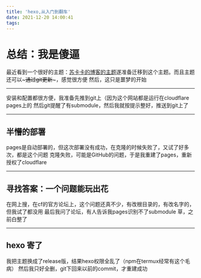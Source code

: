 ```yaml
---
title: 'hexo,从入门到翻车'
date: 2021-12-20 14:00:41
tags:
---
```

# 总结：我是傻逼
最近看到一个很好的主题：[苏卡卡的博客的主题](https://theme-suka.skk.moe/docs/)遂准备迁移到这个主题。而且主题还可以~~~通过git更新~~~，感觉很方便
然后，这只是噩梦的开始

---

安装和配置都很方便，我准备先推到git上（因为这个网站都是运行在cloudflare pages上的
然后git提醒了有submodule，然后我就按提示整好，推送到git上了

---
## 半懵的部署
pages是自动部署的，但这次部署没有成功，在克隆的时候失败了，又试了好多次，都是这个问题
克隆失败，可能是GitHub的问题，于是我重建了pages，重新授权了cloudflare

---
## 寻找答案：一个问题能玩出花
在网上搜，在cf的官方论坛上，这个问题还真不少，有改根目录的，有改名字的，但我试了都没用
最后我问了论坛，有人告诉我pages识别不了submodule
草，之前白整了

---
## hexo 寄了
我把主题换成了release版，结果hexo权限全乱了（npm在termux经常有这个毛病）
然后我只好全删，git下回来以前的commit，才重建成功